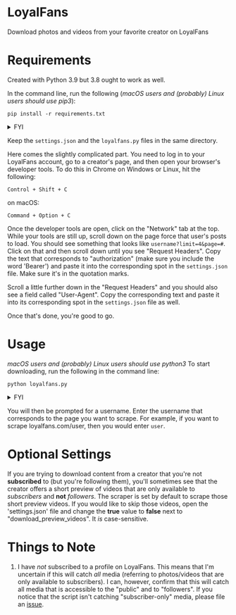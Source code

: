 # LoyalFans
Download photos and videos from your favorite creator on LoyalFans

# Requirements
Created with Python 3.9 but 3.8 ought to work as well.

In the command line, run the following (*macOS users and (probably) Linux users should use pip3*):

`pip install -r requirements.txt`

<details>
  <summary>FYI</summary>
  <br>
  If that didn't work, it's probably because you're not in the same directory as the 'requirements.txt' file.
</details>

Keep the `settings.json` and the `loyalfans.py` files in the same directory.

Here comes the slightly complicated part. You need to log in to your LoyalFans account, go to a creator's page, and then open your browser's developer tools. To do this in Chrome on Windows or Linux, hit the following:

`Control + Shift + C`

on macOS:

`Command + Option + C`

Once the developer tools are open, click on the "Network" tab at the top. While your tools are still up, scroll down on the page force that user's posts to load. You should see something that looks like `username?limit=4&page=#`. Click on that and then scroll down until you see "Request Headers". Copy the text that corresponds to "authorization" (make sure you include the word 'Bearer') and paste it into the corresponding spot in the `settings.json` file. Make sure it's in the quotation marks.

Scroll a little further down in the "Request Headers" and you should also see a field called "User-Agent". Copy the corresponding text and paste it into its corresponding spot in the `settings.json` file as well.

Once that's done, you're good to go.

# Usage
*macOS users and (probably) Linux users should use python3*
To start downloading, run the following in the command line:

`python loyalfans.py`

<details>
  <summary>FYI</summary>
  <br>
  If that didn't work, it's probably because you're not in the same directory as the 'loyalfans.py' file.
</details>

You will then be prompted for a username. Enter the username that corresponds to the page you want to scrape. For example, if you want to scrape loyalfans.com/user, then you would enter `user`.

# Optional Settings
If you are trying to download content from a creator that you're not **subscribed** to (but you're following them), you'll sometimes see that the creator offers a short preview of videos that are only available to *subscribers* and **not** *followers*. The scraper is set by default to scrape those short preview videos. If you would like to skip those videos, open the 'settings.json' file and change the **true** value to **false** next to "download_preview_videos". It *is* case-sensitive.

# Things to Note
1. I have *not* subscribed to a profile on LoyalFans. This means that I'm uncertain if this will catch *all* media (referring to photos/videos that are only available to subscribers). I can, however, confirm that this will catch all media that is accessible to the "public" and to "followers". If you notice that the script isn't catching "subscriber-only" media, please file an [issue](https://github.com/Amenly/LoyalFans/issues/new).
